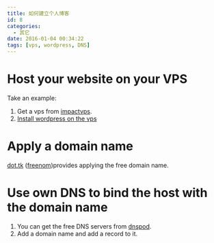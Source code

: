 ```yaml
---
title: 如何建立个人博客
id: 8
categories:
  - 其它
date: 2016-01-04 00:34:22
tags: [vps, wordpress, DNS]
---
```


# Host your website on your VPS #
Take an example:
1. Get a vps from [impactvps](http://www.impactvps.com/).
2. [Install wordpress on the vps](http://172.110.31.37/wordpress/index.php/2016/01/03/how-to-install-wordpress/)

# Apply a domain name #
[dot.tk](http://www.dot.tk/) ([freenom](https://my.freenom.com/clientarea.php))provides applying the free domain name.

# Use own DNS to bind the host with the domain name #
1. You can get the free DNS servers from [dnspod](https://www.dnspod.cn/).
2. Add a domain name and add a record to it.